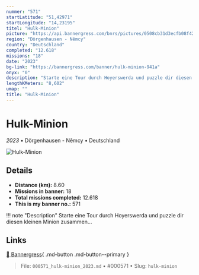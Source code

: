 ```yaml
---
nummer: "571"
startLatitude: "51,42971"
startLongitude: "14,23195"
titel: "Hulk-Minion"
picture: "https://api.bannergress.com/bnrs/pictures/0508cb31d3ecfb08f420504edd64dff2"
region: "Dörgenhausen - Němcy"
country: "Deutschland"
completed: "12.618"
missions: "18"
date: "2023"
bg-link: "https://bannergress.com/banner/hulk-minion-941a"
onyx: "0"
description: "Starte eine Tour durch Hoyerswerda und puzzle dir diesen kleinen Minion zusammen..."
lengthKMeters: "8,602"
umap: ""
title: "Hulk-Minion"
---
```

# Hulk-Minion

*2023* • Dörgenhausen - Němcy • Deutschland

![Hulk-Minion](https://api.bannergress.com/bnrs/pictures/0508cb31d3ecfb08f420504edd64dff2)

## Details
- **Distance (km):** 8.60
- **Missions in banner:** 18
- **Total missions completed:** 12.618
- **This is my banner no.:** 571


!!! note "Description"
    Starte eine Tour durch Hoyerswerda und puzzle dir diesen kleinen Minion zusammen...



## Links
[🔗 Bannergress](https://bannergress.com/banner/hulk-minion-941a){ .md-button .md-button--primary }



> File: `000571_hulk-minion_2023.md` • #000571 • Slug: `hulk-minion`
